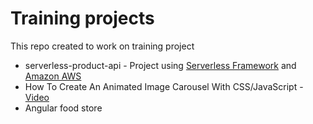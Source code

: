 # Training projects

This repo created to work on training project

- serverless-product-api - Project using [Serverless Framework](https://www.serverless.com/) and [Amazon AWS](https://aws.amazon.com/)
- How To Create An Animated Image Carousel With CSS/JavaScript - [Video](https://www.youtube.com/watch?v=9HcxHDS2w1s&ab_channel=WebDevSimplified)
- Angular food store 
